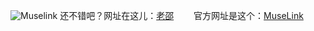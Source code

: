 ![Muselink](https://d1241.datatransfer.to/i/16469/tv8cytr4rv8k.png )
还不错吧？网址在这儿：[老邵](https://muselink.cc/szm999)　　
官方网址是这个：[MuseLink](https://muselink.cc/)